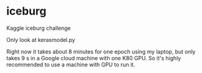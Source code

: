 # iceburg
Kaggle iceburg challenge

Only look at kerasmodel.py

Right now it takes about 8 minutes for one epoch using my laptop, but only takes 9 s in a Google cloud machine with one K80 GPU. So it's highly recommended to use a machine with GPU to run it.
